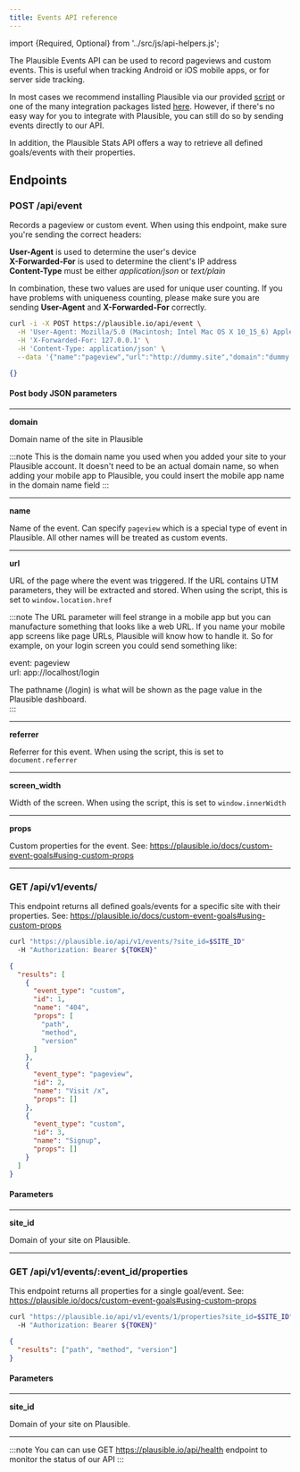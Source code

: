 ```yaml
---
title: Events API reference
---
```


import {Required, Optional} from '../src/js/api-helpers.js';

The Plausible Events API can be used to record pageviews and custom events. This is useful when tracking Android or iOS mobile apps, or for server side tracking.

In most cases we recommend installing Plausible via our provided [script](/docs/plausible-script) or one of the many
integration packages listed [here](/docs/integration-guides). However, if there's no easy way for you to integrate with Plausible, you can still do so by sending events directly to our API.

In addition, the Plausible Stats API offers a way to retrieve all defined goals/events with their properties.

## Endpoints
### POST /api/event

Records a pageview or custom event. When using this endpoint, make sure you're sending the correct headers:

**User-Agent** is used to determine the user's device<br />
**X-Forwarded-For** is used to determine the client's IP address<br />
**Content-Type** must be either *application/json* or *text/plain*

In combination, these two values are used for unique user counting. If you have problems with uniqueness counting, please make sure you are sending
**User-Agent** and **X-Forwarded-For** correctly.

```bash title="Try it yourself"
curl -i -X POST https://plausible.io/api/event \
  -H 'User-Agent: Mozilla/5.0 (Macintosh; Intel Mac OS X 10_15_6) AppleWebKit/537.36 (KHTML, like Gecko) Chrome/85.0.4183.121 Safari/537.36 OPR/71.0.3770.284' \
  -H 'X-Forwarded-For: 127.0.0.1' \
  -H 'Content-Type: application/json' \
  --data '{"name":"pageview","url":"http://dummy.site","domain":"dummy.site","screen_width":1666}'
```

```json title="Response 202 Accepted"
{}
```

#### Post body JSON parameters
<hr / >

**domain** <Required />

Domain name of the site in Plausible

:::note
This is the domain name you used when you added your site to your Plausible account. It doesn't need to be an actual domain name, so when adding your mobile app to Plausible, you could insert the mobile app name in the domain name field
:::
<hr / >

**name** <Required />

Name of the event. Can specify `pageview` which is a special type of event in Plausible. All other names will be treated as
custom events.
<hr / >

**url** <Required />

URL of the page where the event was triggered. If the URL contains UTM parameters, they will be extracted and stored. When using the script,
this is set to `window.location.href`

:::note
The URL parameter will feel strange in a mobile app but you can manufacture something that looks like a web URL. If you name your mobile app screens like page URLs, Plausible will know how to handle it. So for example, on your login screen you could send something like:  

event: pageview  
url: app://localhost/login  

The pathname (/login) is what will be shown as the page value in the Plausible dashboard.  
:::
<hr / >

**referrer** <Optional />

Referrer for this event. When using the script, this is set to `document.referrer`
<hr / >

**screen_width** <Optional />

Width of the screen. When using the script, this is set to `window.innerWidth`
<hr / >

**props** <Optional />

Custom properties for the event. See: https://plausible.io/docs/custom-event-goals#using-custom-props
<hr / >

### GET /api/v1/events/

This endpoint returns all defined goals/events for a specific site with their properties. See: https://plausible.io/docs/custom-event-goals#using-custom-props

```bash title="Try it yourself"
curl "https://plausible.io/api/v1/events/?site_id=$SITE_ID"
  -H "Authorization: Bearer ${TOKEN}"
```

```json title="Response"
{
  "results": [
    {
      "event_type": "custom",
      "id": 1,
      "name": "404",
      "props": [
        "path",
        "method",
        "version"
      ]
    },
    {
      "event_type": "pageview",
      "id": 2,
      "name": "Visit /x",
      "props": []
    },
    {
      "event_type": "custom",
      "id": 3,
      "name": "Signup",
      "props": []
    }
  ]
}
```

#### Parameters
<hr / >

**site_id** <Required />

Domain of your site on Plausible.
<hr / >

### GET /api/v1/events/:event_id/properties

This endpoint returns all properties for a single goal/event. See: https://plausible.io/docs/custom-event-goals#using-custom-props

```bash title="Try it yourself"
curl "https://plausible.io/api/v1/events/1/properties?site_id=$SITE_ID"
  -H "Authorization: Bearer ${TOKEN}"
```

```json title="Response"
{
  "results": ["path", "method", "version"]
}
```

#### Parameters
<hr / >

**site_id** <Required />

Domain of your site on Plausible.
<hr / >

:::note
You can can use GET https://plausible.io/api/health endpoint to monitor the status of our API
:::
